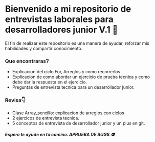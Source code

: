 # Bienvenido a mi repositorio de entrevistas laborales para desarrolladores junior V.1	👦
El fin de realizar este repositorio es una manera de ayudar, reforzar mis habilidades y compartir conocimiento.

### Que encontraras❔
- Explicacion del ciclo For, Arreglos y como recorrerlos
- Explicacion de como abordar un ejercicio de prueba tecnica y como debe dar la respuesta en el ejercicio.
- Preguntas de entrevista tecnica para un desarrollador junior.
### Revisa👇
- Clase Array_sencillo: explicacion de arreglos con ciclos
-  2 ejercicos de entrevista tecnica.
-  5 conceptos de entrevista de desarrollador junior y un plus en git.

##### Espero te ayude en tu camino. APRUEBA DE BUGS.👽